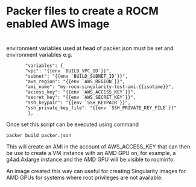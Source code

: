 # 
# Packer files to create a ROCM enabled AWS image
#

environment variables used at head of packer.json must be set and environment variables e.g.

```
       "variables": {
	   "vpc": "{{env `BUILD_VPC_ID`}}",
	   "subnet": "{{env `BUILD_SUBNET_ID`}}",
	   "aws_region": "{{env `AWS_REGION`}}",
	   "ami_name": "my-rocm-singularity-test-ami-{{isotime}}",
	   "access_key": "{{env `AWS_ACCESS_KEY`}}",
	   "secret_key": "{{env `AWS_SECRET_KEY`}}",
	   "ssh_keypair": "{{env `SSH_KEYPAIR`}}",
	   "ssh_private_key_file": "{{env `SSH_PRIVATE_KEY_FILE`}}"
        },
```


Once set this script can be executed using command
```
packer build packer.json
```


This will create an AMI in the account of AWS_ACCESS_KEY that can then be use to create a VM instance with an
AMD GPU on, for example, a g4ad.4xlarge instance and the AMD GPU will be visible to rocminfo.

An image created this way can useful for creating Singularity images for AMD GPUs for systems where root privileges 
are not available.

